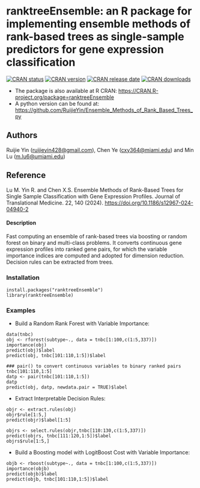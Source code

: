 # ranktreeEnsemble: an R package for implementing ensemble methods of rank-based trees as single-sample predictors for gene expression classification 
<!-- badges: start -->
[![CRAN status](https://badges.cranchecks.info/worst/metavcov.svg)](https://cran.r-project.org/web/checks/check_results_ranktreeEnsemble.html)
[![CRAN version](https://www.r-pkg.org/badges/version/ranktreeEnsemble)](https://cran.r-project.org/web/packages/ranktreeEnsemble/index.html)
[![CRAN release date](https://www.r-pkg.org/badges/last-release/ranktreeEnsemble)](https://cran.r-project.org/web/packages/ranktreeEnsemble/index.html)
[![CRAN downloads](https://cranlogs.r-pkg.org/badges/ranktreeEnsemble)](https://cran.r-project.org/web/packages/ranktreeEnsemble/index.html)
<!-- badges: end -->
* The package is also available at R CRAN: https://CRAN.R-project.org/package=ranktreeEnsemble
* A python version can be found at: https://github.com/RuijieYin/Ensemble_Methods_of_Rank_Based_Trees_py

## Authors
Ruijie Yin (ruijieyin428@gmail.com), Chen Ye (cxy364@miami.edu) and Min Lu (m.lu6@umiami.edu)

## Reference
Lu M. Yin R. and Chen X.S. Ensemble Methods of Rank-Based Trees for Single Sample Classification with Gene Expression Profiles. Journal of Translational Medicine. 22, 140 (2024). https://doi.org/10.1186/s12967-024-04940-2

#### Description
Fast computing an ensemble of rank-based trees via boosting or random forest on binary and multi-class problems. It converts continuous gene expression profiles into ranked gene pairs, for which the variable importance indices are computed and adopted for dimension reduction. Decision rules can be extracted from trees. 

### Installation
```
install.packages("ranktreeEnsemble")
library(ranktreeEnsemble)
```
### Examples

* Build a Random Rank Forest with Variable Importance:
```
data(tnbc)
obj <- rforest(subtype~., data = tnbc[1:100,c(1:5,337)])
importance(obj)
predict(obj)$label
predict(obj, tnbc[101:110,1:5])$label

### pair() to convert continuous variables to binary ranked pairs
tnbc[101:110,1:5]
datp <- pair(tnbc[101:110,1:5])
datp
predict(obj, datp, newdata.pair = TRUE)$label
```

* Extract Interpretable Decision Rules:
```
objr <- extract.rules(obj)
objr$rule[1:5,]
predict(objr)$label[1:5]

objrs <- select.rules(objr,tnbc[110:130,c(1:5,337)])
predict(objrs, tnbc[111:120,1:5])$label
objrs$rule[1:5,]
```

* Build a Boosting model with LogitBoost Cost with Variable Importance:
```
objb <- rboost(subtype~., data = tnbc[1:100,c(1:5,337)])
importance(objb)
predict(objb)$label
predict(objb, tnbc[101:110,1:5])$label
```
  
